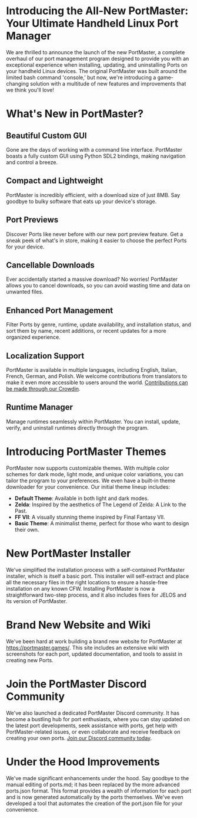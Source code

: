 # Introducing the All-New PortMaster: Your Ultimate Handheld Linux Port Manager

We are thrilled to announce the launch of the new PortMaster, a complete overhaul of our port management program designed to provide you with an exceptional experience when installing, updating, and uninstalling Ports on your handheld Linux devices. The original PortMaster was built around the limited bash command 'console,' but now, we're introducing a game-changing solution with a multitude of new features and improvements that we think you'll love!

# What's New in PortMaster?

## Beautiful Custom GUI
Gone are the days of working with a command line interface. PortMaster boasts a fully custom GUI using Python SDL2 bindings, making navigation and control a breeze.

## Compact and Lightweight
PortMaster is incredibly efficient, with a download size of just 8MB. Say goodbye to bulky software that eats up your device's storage.

## Port Previews
Discover Ports like never before with our new port preview feature. Get a sneak peek of what's in store, making it easier to choose the perfect Ports for your device.

## Cancellable Downloads
Ever accidentally started a massive download? No worries! PortMaster allows you to cancel downloads, so you can avoid wasting time and data on unwanted files.

## Enhanced Port Management
Filter Ports by genre, runtime, update availability, and installation status, and sort them by name, recent additions, or recent updates for a more organized experience.

## Localization Support
PortMaster is available in multiple languages, including English, Italian, French, German, and Polish. We welcome contributions from translators to make it even more accessible to users around the world. [Contributions can be made through our Crowdin](https://crowdin.com/project/portmaster).

## Runtime Manager
Manage runtimes seamlessly within PortMaster. You can install, update, verify, and uninstall runtimes directly through the program.

# Introducing PortMaster Themes

PortMaster now supports customizable themes. With multiple color schemes for dark mode, light mode, and unique color variations, you can tailor the program to your preferences. We even have a built-in theme downloader for your convenience. Our initial theme lineup includes:

- **Default Theme**: Available in both light and dark modes.
- **Zelda**: Inspired by the aesthetics of The Legend of Zelda: A Link to the Past.
- **FF VII**: A visually stunning theme inspired by Final Fantasy VII.
- **Basic Theme**: A minimalist theme, perfect for those who want to design their own.

# New PortMaster Installer

We've simplified the installation process with a self-contained PortMaster installer, which is itself a basic port. This installer will self-extract and place all the necessary files in the right locations to ensure a hassle-free installation on any known CFW. Installing PortMaster is now a straightforward two-step process, and it also includes fixes for JELOS and its version of PortMaster.

# Brand New Website and Wiki

We've been hard at work building a brand new website for PortMaster at https://portmaster.games/. This site includes an extensive wiki with screenshots for each port, updated documentation, and tools to assist in creating new Ports.

# Join the PortMaster Discord Community

We've also launched a dedicated PortMaster Discord community. It has become a bustling hub for port enthusiasts, where you can stay updated on the latest port developments, seek assistance with ports, get help with PortMaster-related issues, or even collaborate and receive feedback on creating your own ports. [Join our Discord community today](https://discord.gg/m2QcSkMh).

# Under the Hood Improvements

We've made significant enhancements under the hood. Say goodbye to the manual editing of ports.md; it has been replaced by the more advanced ports.json format. This format provides a wealth of information for each port and is now generated automatically by the ports themselves. We've even developed a tool that automates the creation of the port.json file for your convenience.
